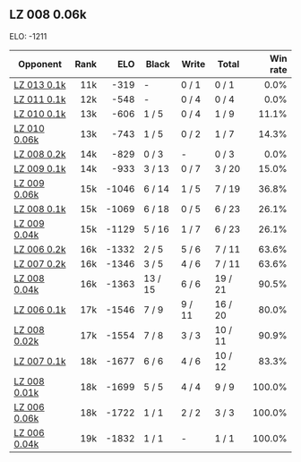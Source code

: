 ## LZ 008 0.06k ##

ELO: -1211

Opponent | Rank | ELO | Black | Write | Total | Win rate
---------|-----:|----:|-------|-------|-------|-------:
[LZ 013 0.1k](LZ%20013%200.1k.md) | 11k | -319 | - | 0 / 1 | 0 / 1 | 0.0%
[LZ 011 0.1k](LZ%20011%200.1k.md) | 12k | -548 | - | 0 / 4 | 0 / 4 | 0.0%
[LZ 010 0.1k](LZ%20010%200.1k.md) | 13k | -606 | 1 / 5 | 0 / 4 | 1 / 9 | 11.1%
[LZ 010 0.06k](LZ%20010%200.06k.md) | 13k | -743 | 1 / 5 | 0 / 2 | 1 / 7 | 14.3%
[LZ 008 0.2k](LZ%20008%200.2k.md) | 14k | -829 | 0 / 3 | - | 0 / 3 | 0.0%
[LZ 009 0.1k](LZ%20009%200.1k.md) | 14k | -933 | 3 / 13 | 0 / 7 | 3 / 20 | 15.0%
[LZ 009 0.06k](LZ%20009%200.06k.md) | 15k | -1046 | 6 / 14 | 1 / 5 | 7 / 19 | 36.8%
[LZ 008 0.1k](LZ%20008%200.1k.md) | 15k | -1069 | 6 / 18 | 0 / 5 | 6 / 23 | 26.1%
[LZ 009 0.04k](LZ%20009%200.04k.md) | 15k | -1129 | 5 / 16 | 1 / 7 | 6 / 23 | 26.1%
[LZ 006 0.2k](LZ%20006%200.2k.md) | 16k | -1332 | 2 / 5 | 5 / 6 | 7 / 11 | 63.6%
[LZ 007 0.2k](LZ%20007%200.2k.md) | 16k | -1346 | 3 / 5 | 4 / 6 | 7 / 11 | 63.6%
[LZ 008 0.04k](LZ%20008%200.04k.md) | 16k | -1363 | 13 / 15 | 6 / 6 | 19 / 21 | 90.5%
[LZ 006 0.1k](LZ%20006%200.1k.md) | 17k | -1546 | 7 / 9 | 9 / 11 | 16 / 20 | 80.0%
[LZ 008 0.02k](LZ%20008%200.02k.md) | 17k | -1554 | 7 / 8 | 3 / 3 | 10 / 11 | 90.9%
[LZ 007 0.1k](LZ%20007%200.1k.md) | 18k | -1677 | 6 / 6 | 4 / 6 | 10 / 12 | 83.3%
[LZ 008 0.01k](LZ%20008%200.01k.md) | 18k | -1699 | 5 / 5 | 4 / 4 | 9 / 9 | 100.0%
[LZ 006 0.06k](LZ%20006%200.06k.md) | 18k | -1722 | 1 / 1 | 2 / 2 | 3 / 3 | 100.0%
[LZ 006 0.04k](LZ%20006%200.04k.md) | 19k | -1832 | 1 / 1 | - | 1 / 1 | 100.0%
